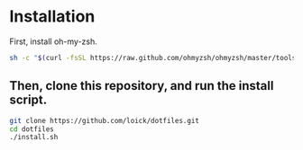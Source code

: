 # Installation

First, install oh-my-zsh.

```sh
sh -c "$(curl -fsSL https://raw.github.com/ohmyzsh/ohmyzsh/master/tools/install.sh)"
```

## Then, clone this repository, and run the install script.

```sh
git clone https://github.com/loick/dotfiles.git
cd dotfiles
./install.sh
```

